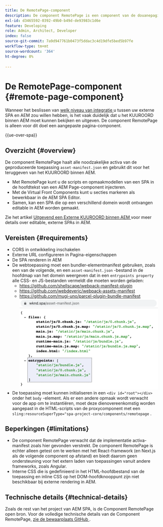 ```yaml
---
title: De RemotePage-component
description: De component RemotePage is een component van de douanepagina voor het uitgeven van ver React SPA binnen AEM.
exl-id: d3465592-0392-49b0-b49d-de93983c1d6e
feature: Developing
role: Admin, Architect, Developer
index: false
source-git-commit: 7a9d947761b0473f5ddac3c4d19dfe5bed5b97fe
workflow-type: tm+mt
source-wordcount: '364'
ht-degree: 0%

---
```



# De RemotePage-component {#remote-page-component}

Wanneer het beslissen van [ welk niveau van integratie ](/help/implementing/developing/headful-headless.md) u tussen uw externe SPA en AEM zou willen hebben, is het vaak duidelijk dat u het KUUROORD binnen AEM moet kunnen bekijken en uitgeven. De component RemotePage is alleen voor dit doel een aangepaste pagina-component.

{{ue-over-spa}}

## Overzicht {#overview}

De component RemotePage haalt alle noodzakelijke activa van de geproduceerde toepassing `asset-manifest.json` en gebruikt dit voor het teruggeven van het KUUROORD binnen AEM.

* Met RemotePage kunt u de scripts en opmaakmodellen van een SPA in de hoofdtekst van een AEM Page-component injecteren.
* Met de Virtual Front Components kunt u secties markeren als bewerkbaar in de AEM SPA Editor.
* Samen, kan een SPA die op een verschillend domein wordt ontvangen editable in AEM worden gemaakt.

Zie het artikel [ Uitgevend een Externe KUUROORD binnen AEM ](editing-external-spa.md) voor meer details over editable, externe SPAs in AEM.

## Vereisten {#requirements}

* CORS in ontwikkeling inschakelen
* Externe URL configureren in Pagina-eigenschappen
* De SPA renderen in AEM
* De webtoepassing moet een bundler-elementmanifest gebruiken, zoals een van de volgende, en een `asset-manifest.json` -bestand in de hoofdmap van het domein weergeven dat in een `entrypoints property` alle CSS- en JS-bestanden vermeldt die moeten worden geladen:
   * https://github.com/shellscape/webpack-manifest-plugin
   * https://github.com/webdeveric/webpack-assets-manifest
   * https://github.com/mugi-uno/parcel-plugin-bundle-manifest
     ![ entrypoints bezitsvoorbeeld ](assets/asset-manifest-entrypoints.png)
* De toepassing moet kunnen initialiseren in een `<div id="root"></div>` onder het `body` -element. Als er een andere opmaak wordt verwacht voor de app om te instantiëren, moet deze dienovereenkomstig worden aangepast in de HTML-scripts van de proxycomponent met een `sling:resourceSuperType="spa-project-core/components/remotepage` .

## Beperkingen {#limitations}

* De component RemotePage verwacht dat de implementatie activa-manifest zoals hier gevonden [ ](https://github.com/shellscape/webpack-manifest-plugin) verstrekt. De component RemotePage is echter alleen getest om te werken met het React-framework (en Next.js als de volgende component op afstand) en biedt daarom geen ondersteuning voor het extern laden van toepassingen vanuit andere frameworks, zoals Angular.
* Interne CSS die is gedefinieerd in het HTML-hoofdbestand van de toepassing en inline CSS op het DOM-hoofdknooppunt zijn niet beschikbaar bij externe rendering in AEM.

## Technische details {#technical-details}

Zoals de rest van het project van AEM SPA, is de Component RemotePage open bron. Voor de volledige technische details van de Component RemotePage, [ zie de bewaarplaats GitHub ](https://github.com/adobe/aem-spa-project-core/tree/master/ui.apps/src/main/content/jcr_root/apps/spa-project-core/components/remotepage).
